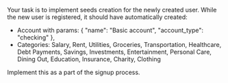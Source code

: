 Your task is to implement seeds creation for the newly created user.
While the new user is registered, it should have automatically created:
- Account with params: { "name": "Basic account", "account_type": "checking" },
- Categories: Salary, Rent, Utilities, Groceries, Transportation, Healthcare, Debt Payments, Savings, Investments, Entertainment, Personal Care, Dining Out, Education, Insurance, Charity, Clothing

Implement this as a part of the signup process.